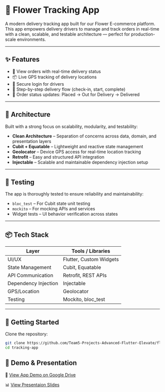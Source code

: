 # 📍 Flower Tracking App

A modern delivery tracking app built for our Flower E-commerce platform. This app empowers delivery drivers to manage and track orders in real-time with a clean, scalable, and testable architecture — perfect for production-scale environments.

---

## ✨ Features

- 🧾 View orders with real-time delivery status
- 📦 Live GPS tracking of delivery locations
- 🔐 Secure login for drivers
- 📍 Step-by-step delivery flow (check-in, start, complete)
- 🔄 Order status updates: Placed → Out for Delivery → Delivered

---

## 🧱 Architecture

Built with a strong focus on scalability, modularity, and testability:

- **Clean Architecture** – Separation of concerns across data, domain, and presentation layers
- **Cubit + Equatable** – Lightweight and reactive state management
- **Geolocator** – Device GPS access for real-time location tracking
- **Retrofit** – Easy and structured API integration
- **Injectable** – Scalable and maintainable dependency injection setup

---

## 🧪 Testing

The app is thoroughly tested to ensure reliability and maintainability:

- `bloc_test` – For Cubit state unit testing
- `mockito` – For mocking APIs and services
- Widget tests – UI behavior verification across states

---

## 📦 Tech Stack

| Layer             | Tools / Libraries                     |
|------------------|----------------------------------------|
| UI/UX             | Flutter, Custom Widgets               |
| State Management  | Cubit, Equatable                      |
| API Communication | Retrofit, REST APIs                   |
| Dependency Injection | Injectable                        |
| GPS/Location      | Geolocator                            |
| Testing           | Mockito, bloc_test                    |

---

## 🧰 Getting Started

Clone the repository:

```bash
git clone https://github.com/Team5-Projects-Advanced-Flutter-Elevate/flower_tracking_app.git
cd tracking-app
```
## 🎥 Demo & Presentation
📂 [View App Demo on Google Drive](https://drive.google.com/drive/folders/1wrnAgrGfn9bBLu4Y4gJCbt2mA-JbKAu8?usp=sharing)

📊 [View Presentaion Slides](https://gamma.app/docs/Copy-of-FlowerEcommerce-App-fazaljw0my9mhzn)
